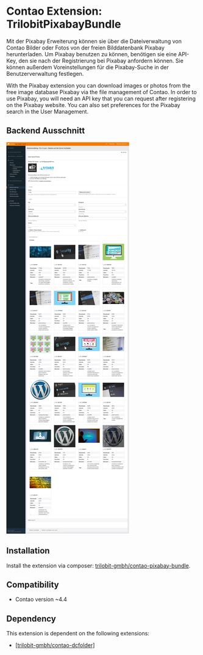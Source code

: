 Contao Extension: TrilobitPixabayBundle
==============================================

Mit der Pixabay Erweiterung können sie über die Dateiverwaltung von Contao Bilder oder Fotos von der freien Bilddatenbank Pixabay herunterladen. Um Pixabay benutzen zu können, benötigen sie eine API-Key, den sie nach der Registrierung bei Pixabay anfordern können. Sie können außerdem Voreinstellungen für die Pixabay-Suche in der Benutzerverwaltung festlegen.


With the Pixabay extension you can download images or photos from the free image database Pixabay via the file management of Contao. In order to use Pixabay, you will need an API key that you can request after registering on the Pixabay website. You can also set preferences for the Pixabay search in the User Management.


Backend Ausschnitt
------------

![Backend Ausschnitt](docs/images/contao-pixabay-bundle.png?raw=true "TrilobitPixabayBundle")


Installation
------------

Install the extension via composer: [trilobit-gmbh/contao-pixabay-bundle](https://packagist.org/packages/trilobit-gmbh/contao-pixabay-bundle).


Compatibility
-------------

- Contao version ~4.4


Dependency
----------

This extension is dependent on the following extensions:

- [[trilobit-gmbh/contao-dcfolder]](https://packagist.org/packages/trilobit-gmbh/contao-dcfolder)
